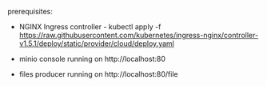 prerequisites:
* NGINX Ingress controller - kubectl apply -f https://raw.githubusercontent.com/kubernetes/ingress-nginx/controller-v1.5.1/deploy/static/provider/cloud/deploy.yaml


* minio console running on http://localhost:80
* files producer running on http://localhost:80/file